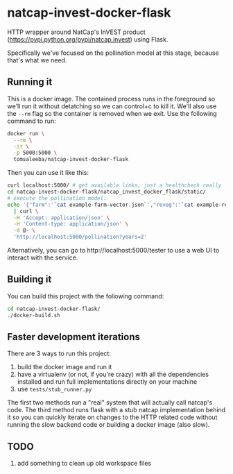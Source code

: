 # natcap-invest-docker-flask

HTTP wrapper around NatCap's InVEST product (https://pypi.python.org/pypi/natcap.invest) using Flask.

Specifically we've focused on the pollination model at this stage, because that's what we need.

## Running it

This is a docker image. The contained process runs in the foreground so we'll run it without detatching so we can control+c to kill it. We'll also use the `--rm` flag so the container is removed when we exit. Use the following command to run:
```bash
docker run \
  --rm \
  -it \
  -p 5000:5000 \
  tomsaleeba/natcap-invest-docker-flask
```

Then you can use it like this:
```bash
curl localhost:5000/ # get available links, just a healthcheck really
cd natcap-invest-docker-flask/natcap_invest_docker_flask/static/
# execute the pollination model:
echo '{"farm":'`cat example-farm-vector.json`',"reveg":'`cat example-reveg-vector.json`'}' \
  | curl \
  -H 'Accept: application/json' \
  -H 'Content-type: application/json' \
  -d @- \
  'http://localhost:5000/pollination?years=2'
```

Alternatively, you can go to http://localhost:5000/tester to use a web UI to interact with the service.

## Building it

You can build this project with the following command:
```bash
cd natcap-invest-docker-flask/
./docker-build.sh
```

## Faster development iterations

There are 3 ways to run this project:
 1. build the docker image and run it
 1. have a virtualenv (or not, if you're crazy) with all the dependencies installed and run full implementations directly on your machine
 1. use `tests/stub_runner.py`

The first two methods run a "real" system that will actually call natcap's code. The third method runs flask with a stub natcap implementation behind it so you can quickly iterate on changes to the HTTP related code without running the slow backend code or building a docker image (also slow).

## TODO

 1. add something to clean up old workspace files
